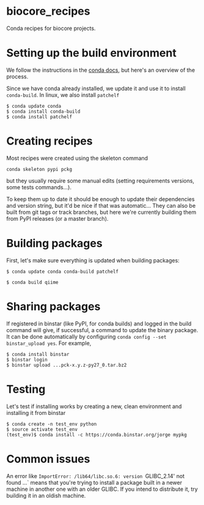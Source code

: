 # biocore_recipes
Conda recipes for biocore projects.

# Setting up the build environment

We follow the instructions in the [conda
docs](http://conda.pydata.org/docs/build_tutorials/pkgs.html#tutorial-basic-tutorial-for-building-a-conda-package),
but here's an overview of the process.

Since we have conda already installed, we update it and use it to
install `conda-build`. In linux, we also install `patchelf`

```
$ conda update conda
$ conda install conda-build
$ conda install patchelf
```

# Creating recipes


Most recipes were created using the skeleton command

`conda skeleton pypi pckg`

but they usually require some manual edits (setting requirements
versions, some tests commands...).

To keep them up to date it should be enough to update their
dependencies and version string, but it'd be nice if that was
automatic... They can also be built from git tags or track branches,
but here we're currently building them from PyPI releases (or a master
branch).

# Building packages

First, let's make sure everything is updated when building packages:

```
$ conda update conda conda-build patchelf
```

```
$ conda build qiime
```

# Sharing packages

If registered in binstar (like PyPI, for conda builds) and logged in
the build command will give, if successful, a command to update the
binary package. It can be done automatically by configuring `conda
config --set binstar_upload yes`. For example,


```
$ conda install binstar
$ binstar login
$ binstar upload ...pck-x.y.z-py27_0.tar.bz2
```

# Testing

Let's test if installing works by creating a new, clean environment
and installing it from binstar

```
$ conda create -n test_env python
$ source activate test_env
(test_env)$ conda install -c https://conda.binstar.org/jorge mypkg
```

# Common issues

An error like `ImportError: /lib64/libc.so.6: version `GLIBC_2.14' not
found ...` means that you're trying to install a package built in a
newer machine in another one with an older GLIBC. If you intend to
distribute it, try building it in an oldish machine.